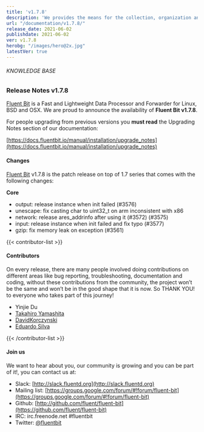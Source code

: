 ```yaml
---
title: 'v1.7.8'
description: 'We provides the means for the collection, organization and computerized retrieval of knowledgeand Lightweight Data Forwarder for Linux, BSD and OSX. We are proud to announce the availability of Fluent Bit v1.7.8.'
url: "/documentation/v1.7.8/"
release_date: 2021-06-02
publishdate: 2021-06-02
ver: v1.7.8
herobg: "/images/hero@2x.jpg"
latestVer: true
---
```


###### KNOWLEDGE BASE

### Release Notes v1.7.8

[Fluent Bit](https://fluentbit.io) is a Fast and Lightweight Data Processor and Forwarder for Linux, BSD and OSX. We are proud to announce the availability of **Fluent Bit v1.7.8**.

For people upgrading from previous versions you **must read** the Upgrading Notes section of our documentation:

[https://docs.fluentbit.io/manual/installation/upgrade_notes](https://docs.fluentbit.io/manual/installation/upgrade_notes)

#### Changes

[Fluent Bit](https://fluentbit.io) v1.7.8 is the patch release on top of 1.7 series that comes with the following changes:


**Core**

* output: release instance when init failed (#3576)
* unescape: fix casting char to uint32_t on arm inconsistent with x86
* network: release ares_addrinfo after using it (#3572) (#3575)
* input: release instance when init failed and fix typo (#3577)
* gzip: fix memory leak on exception (#3561)


{{< contributor-list >}}

#### Contributors

On every release, there are many people involved doing contributions on different areas like bug reporting, troubleshooting, documentation and coding, without these contributions from the community, the project won’t be the same and won’t be in the good shape that it is now. So THANK YOU! to everyone who takes part of this journey!

* Yinjie Du
* [Takahiro Yamashita](https://github.com/nokute78)
* [DavidKorczynski](https://github.com/DavidKorczynski)
* [Eduardo Silva](https://github.com/edsiper)

{{< /contributor-list >}}

#### Join us

We want to hear about you, our community is growing and you can be part of it!, you can contact us at:

* Slack: [http://slack.fluentd.org](http://slack.fluentd.org)
* Mailing list: [https://groups.google.com/forum/#!forum/fluent-bit](https://groups.google.com/forum/#!forum/fluent-bit)
* Github: [http://github.com/fluent/fluent-bit](https://github.com/fluent/fluent-bit)
* IRC: irc.freenode.net #fluentbit
* Twitter: [@fluentbit](https://twitter.com/fluentbit)